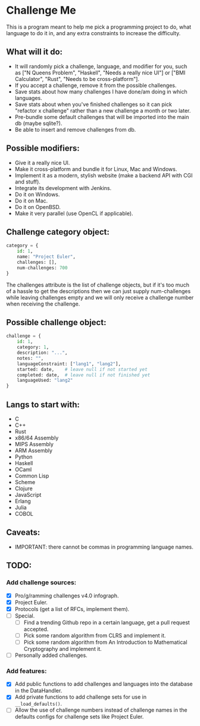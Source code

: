 # Challenge Me
This is a program meant to help me pick a programming project to do, what language to do it in, and any extra constraints to increase the difficulty.

## What will it do:
- It will randomly pick a challenge, language, and modifier for you, such as ["N Queens Problem", "Haskell", "Needs a really nice UI"] or ["BMI Calculator", "Rust", "Needs to be cross-platform"].
- If you accept a challenge, remove it from the possible challenges.
- Save stats about how many challenges I have done/am doing in which languages.
- Save stats about when you've finished challenges so it can pick "refactor x challenge" rather than a new challenge a month or two later.
- Pre-bundle some default challenges that will be imported into the main db (maybe sqlite?).
- Be able to insert and remove challenges from db.

## Possible modifiers:
- Give it a really nice UI.
- Make it cross-platform and bundle it for Linux, Mac and Windows.
- Implement it as a modern, stylish website (make a backend API with CGI and stuff).
- Integrate its development with Jenkins.
- Do it on Windows.
- Do it on Mac.
- Do it on OpenBSD.
- Make it very parallel (use OpenCL if applicable).

## Challenge category object:
```py
category = {
	id: 1,
	name: "Project Euler",
	challenges: [],
	num-challenges: 700
}
```
The challenges attribute is the list of challenge objects, but if it's too much of a hassle to get the descriptions then we can just supply num-challenges while leaving challenges empty and we will only receive a challenge number when receiving the challenge.

## Possible challenge object:
```py
challenge = {
	id: 1,
	category: 1,
	description: "...",
	notes: "",
	languageConstraint: ["lang1", "lang2"],
	started: date,    # leave null if not started yet
	completed: date,  # leave null if not finished yet
	languageUsed: "lang2"
}
```

## Langs to start with:
- C
- C++
- Rust
- x86/64 Assembly
- MIPS Assembly
- ARM Assembly
- Python
- Haskell
- OCaml
- Common Lisp
- Scheme
- Clojure
- JavaScript
- Erlang
- Julia 
- COBOL

## Caveats:
- IMPORTANT: there cannot be commas in programming language names.

## TODO:
### Add challenge sources:
- [x] Pro/g/ramming challenges v4.0 infograph.
- [x] Project Euler.
- [x] Protocols (get a list of RFCs, implement them).
- [ ] Special.
  - [ ] Find a trending Github repo in a certain language, get a pull request accepted.
  - [ ] Pick some random algorithm from CLRS and implement it.
  - [ ] Pick some random algorithm from An Introduction to Mathematical Cryptography and implement it.
- [ ] Personally added challenges.
### Add features:
- [x] Add public functions to add challenges and languages into the database in the DataHandler.
- [x] Add private functions to add challenge sets for use in `__load_defaults()`.
- [ ] Allow the use of challenge numbers instead of challenge names in the defaults configs for challenge sets like Project Euler.
